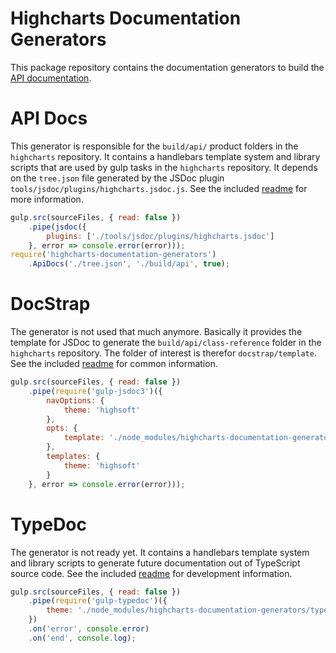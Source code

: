Highcharts Documentation Generators
===================================

This package repository contains the documentation generators to build the
[API documentation](https://api.highcharts.com/).



API Docs
========

This generator is responsible for the `build/api/` product folders in the
`highcharts` repository. It contains a handlebars template system and library
scripts that are used by gulp tasks in the `highcharts` repository. It depends
on the `tree.json` file generated by the JSDoc plugin
`tools/jsdoc/plugins/highcharts.jsdoc.js`. See the included
[readme](https://github.com/highcharts/highcharts-documentation-generators/blob/master/api-docs/README.md)
for more information.

```js
gulp.src(sourceFiles, { read: false })
    .pipe(jsdoc({
        plugins: ['./tools/jsdoc/plugins/highcharts.jsdoc']
    }, error => console.error(error)));
require('highcharts-documentation-generators')
    .ApiDocs('./tree.json', './build/api', true);
```



DocStrap
========

The generator is not used that much anymore. Basically it provides the template
for JSDoc to generate the `build/api/class-reference` folder in the `highcharts`
repository. The folder of interest is therefor `docstrap/template`. See the
included [readme](https://github.com/highcharts/highcharts-documentation-generators/blob/master/docstrap/README.md)
for common information.

```js
gulp.src(sourceFiles, { read: false })
    .pipe(require('gulp-jsdoc3')({
        navOptions: {
            theme: 'highsoft'
        },
        opts: {
            template: './node_modules/highcharts-documentation-generators/docstrap'
        },
        templates: {
            theme: 'highsoft'
        }
    }, error => console.error(error)));
```


TypeDoc
=======

The generator is not ready yet. It contains a handlebars template system and
library scripts to generate future documentation out of TypeScript source code.
See the included [readme](https://github.com/highcharts/highcharts-documentation-generators/blob/master/typedoc/README.md)
for development information.

```js
gulp.src(sourceFiles, { read: false })
    .pipe(require('gulp-typedoc')({
        theme: './node_modules/highcharts-documentation-generators/typedoc/theme'
    })
    .on('error', console.error)
    .on('end', console.log);
```
